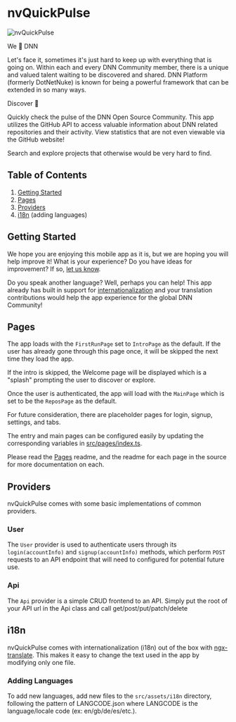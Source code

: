 # nvQuickPulse

![nvQuickPulse](https://user-images.githubusercontent.com/4568451/45002935-942bce00-afaa-11e8-9418-da6082e61ded.png)

We 💙  DNN

Let's face it, sometimes it's just hard to keep up with everything that is going on.  Within each and every DNN Community member, there is a unique and valued talent waiting to be discovered and shared.  DNN Platform (formerly DotNetNuke) is known for being a powerful framework that can be extended in so many ways.

Discover 💙 

Quickly check the pulse of the DNN Open Source Community.  This app utilizes the GitHub API to access valuable information about DNN related repositories and their activity.  View statistics that are not even viewable via the GitHub website!

Search and explore projects that otherwise would be very hard to find.

## Table of Contents

1. [Getting Started](#getting-started)
2. [Pages](#pages)
3. [Providers](#providers)
4. [i18n](#i18n) (adding languages)

## <a name="getting-started"></a>Getting Started

We hope you are enjoying this mobile app as it is, but we are hoping you will help
improve it! What is your experience? Do you have ideas for improvement? If so, 
[let us know](https://github.com/nvisionative/nvQuickPulse/issues/new).

Do you speak another language? Well, perhaps you can help! This app already has 
built in support for [internationalization](#i18n) and your translation 
contributions would help the app experience for the global DNN Community!

## <a name="pages"></a>Pages

The app loads with the `FirstRunPage` set to `IntroPage` as the default. If
the user has already gone through this page once, it will be skipped the next
time they load the app.

If the intro is skipped, the Welcome page will be displayed which is a "splash" 
prompting the user to discover or explore.

Once the user is authenticated, the app will load with the `MainPage` which is
set to be the `ReposPage` as the default.

For future consideration, there are placeholder pages for login, signup, settings, and tabs. 

The entry and main pages can be configured easily by updating the corresponding
variables in
[src/pages/index.ts](https://github.com/nvisionative/nvQuickPulse/src/pages/index.ts).

Please read the
[Pages](https://github.com/nvisionative/nvQuickPulse/src/pages)
readme, and the readme for each page in the source for more documentation on each.

## <a name="providers"></a>Providers

nvQuickPulse comes with some basic implementations of common providers.

### User

The `User` provider is used to authenticate users through its
`login(accountInfo)` and `signup(accountInfo)` methods, which perform `POST`
requests to an API endpoint that will need to configured for potential future 
use.

### Api

The `Api` provider is a simple CRUD frontend to an API. Simply put the root of
your API url in the Api class and call get/post/put/patch/delete 

## <a name="i18n"></a>i18n

nvQuickPulse comes with internationalization (i18n) out of the box with
[ngx-translate](https://github.com/ngx-translate/core). This makes it easy to
change the text used in the app by modifying only one file. 

### Adding Languages

To add new languages, add new files to the `src/assets/i18n` directory,
following the pattern of LANGCODE.json where LANGCODE is the language/locale
code (ex: en/gb/de/es/etc.).